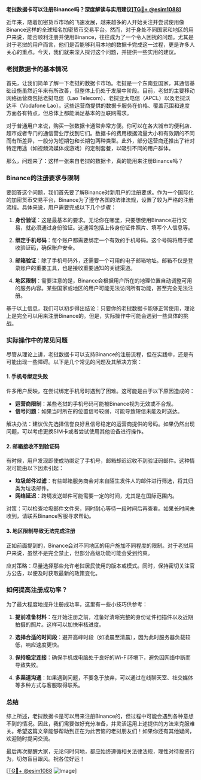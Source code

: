 **老挝数据卡可以注册Binance吗？深度解读与实用建议[[TG💪+ @esim1088](https://t.me/s/esim1088)]**

近年来，随着加密货币市场的飞速发展，越来越多的人开始关注并尝试使用像Binance这样的全球知名加密货币交易平台。然而，对于身处不同国家和地区的用户来说，能否顺利注册并使用Binance，往往成为了一个令人困扰的问题。尤其是对于老挝的用户而言，他们是否能够利用本地的数据卡完成这一过程，更是许多人关心的重点。今天，我们就来深入探讨这个问题，并提供一些实用的建议。

### 老挝数据卡的基本情况

首先，让我们简单了解一下老挝的数据卡市场。老挝是一个东南亚国家，其通信基础设施虽然近年来有所改善，但整体上仍处于发展中阶段。目前，老挝的主要移动网络运营商包括老挝电信（Lao Telecom）、老挝亚太电信（APCL）以及老挝沃达丰（Vodafone Lao）。这些运营商提供的数据卡服务在价格、覆盖范围和速度方面各有特点，但总体上都能满足基本的互联网需求。

对于普通用户来说，购买一张数据卡通常非常方便。你可以在各大城市的便利店、超市或者专门的通信营业厅找到它们。数据卡的费用根据流量大小和有效期的不同而有所差异，一般分为短期包和长期包两种类型。此外，部分运营商还推出了针对特定用途（如视频流媒体或游戏）的定制套餐，以吸引不同的用户群体。

那么，问题来了：这样一张来自老挝的数据卡，真的能用来注册Binance吗？

### Binance的注册要求与限制

要回答这个问题，我们首先要了解Binance对新用户的注册要求。作为一个国际化的加密货币交易平台，Binance为了遵守各国的法律法规，设置了较为严格的注册流程。具体来说，用户需要完成以下几个步骤：

1. **身份验证**：这是最基本的要求。无论你在哪里，只要想使用Binance进行交易，就必须通过身份验证。这通常包括上传身份证件照片、填写个人信息等。
   
2. **绑定手机号码**：每个账户都需要绑定一个有效的手机号码。这个号码将用于接收验证码，确保账户安全。

3. **邮箱验证**：除了手机号码外，还需要一个可用的电子邮箱地址。邮箱不仅是登录账户的重要工具，也是接收重要通知的关键渠道。

4. **地区限制**：需要注意的是，Binance会根据用户所在的地理位置自动调整可用的服务内容。某些国家或地区的用户可能无法访问所有功能，甚至完全无法注册。

基于以上信息，我们可以初步得出结论：只要你的老挝数据卡能够正常使用，理论上是完全可以用来注册Binance的。但是，实际操作中可能会遇到一些具体的挑战。

### 实际操作中的常见问题

尽管从理论上讲，老挝数据卡可以支持Binance的注册流程，但在实践中，还是有可能出现一些障碍。以下是几个常见的问题及其解决方案：

#### 1. 手机号绑定失败
许多用户反映，在尝试绑定手机号时遇到了困难。这可能是由于以下原因造成的：
- **运营商限制**：某些老挝的手机号码可能被Binance视为无效或不合规。
- **信号问题**：如果当时所在的位置信号较弱，可能导致短信未能及时送达。

解决办法：建议优先选择信誉良好且信号稳定的运营商提供的号码。如果仍然出现问题，可以考虑更换SIM卡或者尝试使用其他设备进行操作。

#### 2. 邮箱接收不到验证码
有时候，用户发现即使成功绑定了手机号，邮箱却迟迟收不到验证码邮件。这种情况可能由以下因素引起：
- **垃圾邮件过滤**：有些邮箱服务商会对来自陌生发件人的邮件进行筛选，将其归类为垃圾邮件。
- **网络延迟**：跨境发送邮件可能需要一定的时间，尤其是在国际范围内。

对策：可以检查垃圾邮件文件夹，同时耐心等待一段时间后再查看。如果长时间未收到，请联系Binance客服寻求帮助。

#### 3. 地区限制导致无法完成注册
正如前面提到的，Binance会对不同地区的用户施加不同程度的限制。对于老挝用户来说，虽然不是完全禁止，但部分高级功能可能会受到约束。

应对策略：尽量选择那些允许老挝居民使用的版本或模式。同时，保持密切关注官方公告，以便及时获取最新的政策变化。

### 如何提高注册成功率？

为了最大程度地提升注册成功率，这里有一些小技巧供参考：

1. **提前准备材料**：在开始注册之前，准备好清晰完整的身份证件扫描件以及近期拍摄的照片。这样可以加快审核进度。

2. **选择合适的时间段**：避开高峰时段（如凌晨至清晨），因为此时服务器负载较低，响应速度更快。

3. **保持稳定连接**：确保手机或电脑处于良好的Wi-Fi环境下，避免因网络中断而导致失败。

4. **多渠道沟通**：如果遇到问题，不要急于放弃，可以通过在线聊天室、社交媒体等多种方式与客服取得联系。

### 总结

综上所述，老挝数据卡是可以用来注册Binance的，但过程中可能会遇到各种意想不到的情况。因此，我们需要做好充分准备，并灵活运用上述提供的方法来克服难关。希望这篇文章能够帮助到正在为此苦恼的老挝朋友们！如果你还有其他疑问，欢迎随时提问交流。

最后再次提醒大家，无论何时何地，都应始终遵循相关法律法规，理性对待投资行为，切勿盲目跟风。祝各位好运！

[[TG💪+ @esim1088](https://t.me/s/esim1088) ![Image](https://i.postimg.cc/4NQfJmqS/Snipaste-2025-05-13-00-14-12.png)]